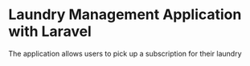 # Laundry Management Application with Laravel
The application allows users to pick up a subscription for their laundry 
